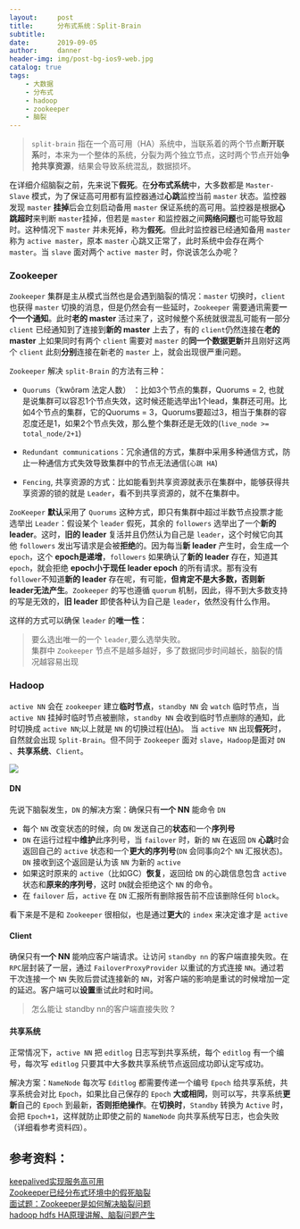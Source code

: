 ```yaml
---
layout:     post
title:      分布式系统：Split-Brain
subtitle:   
date:       2019-09-05
author:     danner
header-img: img/post-bg-ios9-web.jpg
catalog: true
tags:
    - 大数据
    - 分布式
    - hadoop
    - zookeeper
    - 脑裂
---
```


> `split-brain` 指在一个高可用（HA）系统中，当联系着的两个节点**断开联系**时，本来为一个整体的系统，分裂为两个独立节点，这时两个节点开始**争抢共享资源**，结果会导致系统混乱，数据损坏。

在详细介绍脑裂之前，先来说下**假死**。在**分布式系统**中，大多数都是 `Master-Slave` 模式，为了保证高可用都有监控器通过**心跳**监控当前 `master` 状态。监控器发现 `master` **挂掉**后会立刻启动备用 `master` 保证系统的高可用。监控器是根据**心跳超时**来判断 `master`挂掉，但若是 `master` 和监控器之间**网络问题**也可能导致超时。这种情况下 `master` 并未死掉，称为**假死**。但此时监控器已经通知备用 `master` 称为 `active master`，原本 `master` 心跳又正常了，此时系统中会存在两个 `master`。当 `slave` 面对两个 `active master` 时，你说该怎么办呢？


### Zookeeper

`Zookeeper` 集群是主从模式当然也是会遇到脑裂的情况：`master` 切换时，`client` 也获得 `master` 切换的消息，但是仍然会有一些延时，`Zookeeper` 需要通讯需要**一个一个通知**。此时**老的 master** 活过来了，这时候整个系统就很混乱可能有一部分 `client` 已经通知到了连接到**新的 master** 上去了，有的 `client`仍然连接在**老的 master** 上如果同时有两个 `client` 需要对 `master` 的**同一个数据更新**并且刚好这两个 `client` 此刻**分别**连接在新老的 `master` 上，就会出现很严重问题。

`Zookeeper` 解决 `split-Brain` 的方法有三种：

- `Quorums`（ˈkwôrəm 法定人数） ：比如3个节点的集群，Quorums = 2, 也就是说集群可以容忍1个节点失效，这时候还能选举出1个lead，集群还可用。比如4个节点的集群，它的Quorums = 3，Quorums要超过3，相当于集群的容忍度还是1，如果2个节点失效，那么整个集群还是无效的(`live_node >= total_node/2+1`)

- `Redundant communications`：冗余通信的方式，集群中采用多种通信方式，防止一种通信方式失效导致集群中的节点无法通信(`心跳 HA`)

- `Fencing`, 共享资源的方式：比如能看到共享资源就表示在集群中，能够获得共享资源的锁的就是 `Leader`，看不到共享资源的，就不在集群中。

`ZooKeeper` **默认**采用了 `Quorums` 这种方式，即只有集群中超过半数节点投票才能选举出 `Leader`：假设某个 `leader` 假死，其余的 `followers` 选举出了一个**新的 leader**。这时，**旧的 leader** 复活并且仍然认为自己是 `leader`，这个时候它向其他 `followers` 发出写请求是会被**拒绝**的。因为每当**新 leader** 产生时，会生成一个 `epoch`，这个 **epoch是递增**，`followers` 如果确认了**新的 leader** 存在，知道其 `epoch`，就会拒绝 **epoch小于现任 leader epoch** 的所有请求。那有没有 `follower`不知道**新的 leader** 存在呢，有可能，**但肯定不是大多数，否则新 leader无法产生**。`Zookeeper` 的写也遵循 `quorum` 机制，因此，得不到大多数支持的写是无效的，**旧 leader** 即使各种认为自己是 `leader`，依然没有什么作用。

这样的方式可以确保 `leader` 的**唯一性**：

> 要么选出唯一的一个 `leader`,要么选举失败。<br>
> 集群中 `Zookeeper` 节点不是越多越好，多了数据同步时间越长，脑裂的情况越容易出现


### Hadoop

`active NN` 会在 `zookeeper` 建立**临时节点**，`standby NN` 会 `watch` 临时节点，当 `active NN` 挂掉时临时节点被删除，`standby NN` 会收到临时节点删除的通知，此时切换成 `active NN`;以上就是 `NN` 的切换过程([HA](https://vendanner.github.io/2019/08/21/G7-%E7%9F%A5%E8%AF%86-%E4%B8%80/))。 当 `active NN` 出现**假死**时，自然就会出现 `Split-Brain`。但不同于 `Zookeeper` 面对 `slave`，`Hadoop`是面对 `DN` 、**共享系统**、`Client`。

![](https://vendanner.github.io/img/hadoop/HA_Split_Brain.png)


#### DN

先说下脑裂发生，`DN` 的解决方案：确保只有**一个 NN** 能命令 `DN`

- 每个 `NN` 改变状态的时候，向 `DN` 发送自己的**状态**和一个**序列号**
- `DN` 在运行过程中**维护**此序列号，当 `failover` 时，新的 `NN` 在返回 `DN` **心跳**时会返回自己的 `active` 状态和一个**更大的序列号**(`DN` 会同事向2个 `NN` 汇报状态)。 `DN` 接收到这个返回是认为该 `NN` 为新的 `active`
- 如果这时原来的 `active`（比如GC）**恢复**，返回给 `DN` 的心跳信息包含 `active` 状态和**原来的序列号**，这时 `DN`就会拒绝这个 `NN` 的命令。
- 在 `failover` 后，`active` 在 `DN` 汇报所有删除报告前不应该删除任何 `block`。

看下来是不是和 `Zookeeper` 很相似，也是通过**更大**的 `index` 来决定谁才是 `active`


#### Client

确保只有**一个 NN** 能响应客户端请求。让访问 `standby nn` 的客户端直接失败。在 `RPC`层封装了一层，通过 `FailoverProxyProvider` 以重试的方式连接 `NN`。通过若干次连接一个 `NN` 失败后尝试连接新的 `NN`，对客户端的影响是重试的时候增加一定的延迟。客户端可以**设置**重试此时和时间。

> 怎么能让 standby nn的客户端直接失败 ?


#### 共享系统

正常情况下，`active NN` 把 `editlog` 日志写到共享系统，每个 `editlog` 有一个编号，每次写 `editlog` 只要其中大多数共享系统节点返回成功即认定写成功。

解决方案：`NameNode` 每次写 `Editlog` 都需要传递一个编号 `Epoch` 给共享系统，共享系统会对比 `Epoch`，如果比自己保存的 `Epoch` **大或相同**，则可以写，共享系统**更新**自己的 `Epoch` 到最新，**否则拒绝操作**。在**切换时**，`Standby` 转换为 `Active` 时，会把 `Epoch+1`，这样就防止即使之前的 `NameNode` 向共享系统写日志，也会失败（详细看参考资料四）。



## 参考资料：

[keepalived实现服务高可用](https://www.cnblogs.com/clsn/p/8052649.html)<br>
[Zookeeper已经分布式环境中的假死脑裂](https://blog.csdn.net/u010185262/article/details/49910301)<br>
[面试题：Zookeeper是如何解决脑裂问题](https://blog.csdn.net/u013374645/article/details/93140148)<br>
[hadoop hdfs HA原理讲解、脑裂问题产生](https://blog.csdn.net/tangdong3415/article/details/54407677)